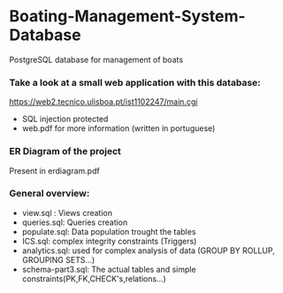 # Boating-Management-System-Database
PostgreSQL database for management of boats

### Take a look at a small web application with this database:

https://web2.tecnico.ulisboa.pt/ist1102247/main.cgi
- SQL injection protected
- web.pdf for more information (written in portuguese)

### ER Diagram of the project

Present in erdiagram.pdf

### General overview:

- view.sql : Views creation
- queries.sql: Queries creation
- populate.sql: Data population trought the tables
- ICS.sql: complex integrity constraints (Triggers)
- analytics.sql: used for complex analysis of data (GROUP BY ROLLUP, GROUPING SETS...)
- schema-part3.sql: The actual tables and simple constraints(PK,FK,CHECK's,relations...)

